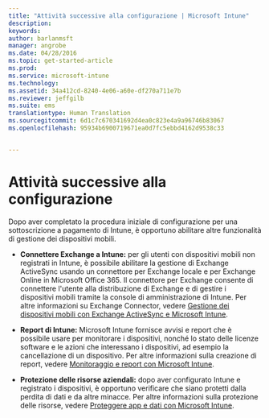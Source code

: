 ```yaml
---
title: "Attività successive alla configurazione | Microsoft Intune"
description: 
keywords: 
author: barlanmsft
manager: angrobe
ms.date: 04/28/2016
ms.topic: get-started-article
ms.prod: 
ms.service: microsoft-intune
ms.technology: 
ms.assetid: 34a412cd-8240-4e06-a60e-df270a711e7b
ms.reviewer: jeffgilb
ms.suite: ems
translationtype: Human Translation
ms.sourcegitcommit: 6d1c7c670341692d4ea0c823e4a9a96746b83067
ms.openlocfilehash: 95934b6900719671ea0d7fc5ebbd4162d9538c33


---
```


# Attività successive alla configurazione
Dopo aver completato la procedura iniziale di configurazione per una sottoscrizione a pagamento di Intune, è opportuno abilitare altre funzionalità di gestione dei dispositivi mobili.

-   **Connettere Exchange a Intune:** per gli utenti con dispositivi mobili non registrati in Intune, è possibile abilitare la gestione di Exchange ActiveSync usando un connettore per Exchange locale e per Exchange Online in Microsoft Office 365. Il connettore per Exchange consente di connettere l'utente alla distribuzione di Exchange e di gestire i dispositivi mobili tramite la console di amministrazione di Intune. Per altre informazioni su Exchange Connector, vedere [Gestione dei dispositivi mobili con Exchange ActiveSync e Microsoft Intune](/intune/deploy-use/mobile-device-management-with-exchange-activesync-and-microsoft-intune).

-   **Report di Intune:** Microsoft Intune fornisce avvisi e report che è possibile usare per monitorare i dispositivi, nonché lo stato delle licenze software e le azioni che interessano i dispositivi, ad esempio la cancellazione di un dispositivo.  Per altre informazioni sulla creazione di report, vedere [Monitoraggio e report con Microsoft Intune](/intune/deploy-use/monitoring-and-reports-with-microsoft-intune).

-   **Protezione delle risorse aziendali:** dopo aver configurato Intune e registrato i dispositivi, è opportuno verificare che siano protetti dalla perdita di dati e da altre minacce. Per altre informazioni sulla protezione delle risorse, vedere [Proteggere app e dati con Microsoft Intune](/Intune/deploy-use/protect-apps-and-data-with-microsoft-intune).



<!--HONumber=Aug16_HO4-->


